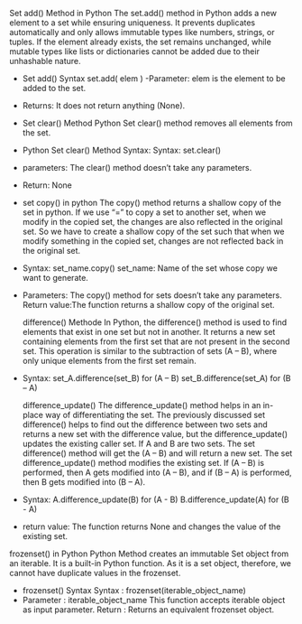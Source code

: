 Set add() Method in Python
The set.add() method in Python adds a new element to a set while ensuring uniqueness. It prevents duplicates automatically and only allows immutable types like numbers, strings, or tuples. If the element already exists, the set remains unchanged, while mutable types like lists or dictionaries cannot be added due to their unhashable nature.

- Set add() Syntax
  set.add( elem )
  -Parameter:
  elem is the element to be added to the set.
- Returns:
  It does not return anything (None).

- Set clear() Method
  Python Set clear() method removes all elements from the set.
- Python Set clear() Method Syntax:
  Syntax: set.clear()
- parameters:
  The clear() method doesn’t take any parameters.
- Return: None

- set copy() in python
  The copy() method returns a shallow copy of the set in python. If we use “=” to copy a set to another set, when we modify in the copied set, the changes are also reflected in the original set. So we have to create a shallow copy of the set such that when we modify something in the copied set, changes are not reflected back in the original set.
- Syntax:
  set_name.copy()
  set_name: Name of the set whose copy we want to generate.
- Parameters:
  The copy() method for sets doesn’t take any parameters. Return value:The function returns a shallow copy of the original set.

  difference() Methode
  In Python, the difference() method is used to find elements that exist in one set but not in another. It returns a new set containing elements from the first set that are not present in the second set. This operation is similar to the subtraction of sets (A – B), where only unique elements from the first set remain.

- Syntax:
  set_A.difference(set_B) for (A – B)
  set_B.difference(set_A) for (B – A)

  difference_update()
  The difference_update() method helps in an in-place way of differentiating the set. The previously discussed set difference() helps to find out the difference between two sets and returns a new set with the difference value, but the difference_update() updates the existing caller set.
  If A and B are two sets. The set difference() method will get the (A – B) and will return a new set. The set difference_update() method modifies the existing set. If (A – B) is performed, then A gets modified into (A – B), and if (B – A) is performed, then B gets modified into (B – A).

- Syntax:
  A.difference_update(B) for (A - B)
  B.difference_update(A) for (B - A)
- return value:
  The function returns None and changes the value of the existing set.

frozenset() in Python
Python Method creates an immutable Set object from an iterable. It is a built-in Python function. As it is a set object, therefore, we cannot have duplicate values in the frozenset.

- frozenset() Syntax
  Syntax : frozenset(iterable_object_name)
- Parameter : iterable_object_name
  This function accepts iterable object as input parameter.
  Return : Returns an equivalent frozenset object.
